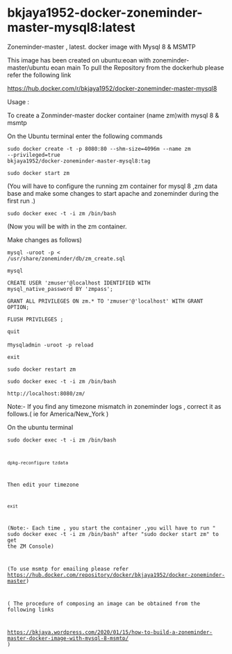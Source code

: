 # bkjaya1952-docker-zoneminder-master-mysql8:latest
Zoneminder-master , latest. docker image with Mysql 8 &amp; MSMTP


This image has been created on ubuntu:eoan with zoneminder-master/ubuntu eoan main
To pull the Repository from the dockerhub
please refer the following link

https://hub.docker.com/r/bkjaya1952/docker-zoneminder-master-mysql8


Usage :

To create a Zonminder-master docker container (name zm)with mysql 8 & msmtp

On the Ubuntu terminal enter the following commands

<code>sudo docker create -t -p 8080:80 --shm-size=4096m --name zm --privileged=true bkjaya1952/docker-zoneminder-master-mysql8:tag</code>

<code>sudo docker start zm</code>

(You will have to configure the running zm container for mysql 8 ,zm data base and make some changes to start apache and zoneminder during the first run .)

<code>sudo docker exec -t -i zm /bin/bash</code>

(Now  you will be with in the zm container.

Make changes as follows)

<code>mysql -uroot -p < /usr/share/zoneminder/db/zm_create.sql</code>

<code>mysql</code>

<code>CREATE USER 'zmuser'@localhost IDENTIFIED WITH mysql_native_password BY 'zmpass';</code>

<code>GRANT ALL PRIVILEGES ON zm.* TO 'zmuser'@'localhost' WITH GRANT OPTION;</code>

<code>FLUSH PRIVILEGES ;</code>

<code>quit</code>

m<code>ysqladmin -uroot -p reload</code>

<code>exit</code>

<code>sudo docker restart zm</code>
 
 <code>sudo docker exec -t -i zm /bin/bash</code>

<code>http://localhost:8080/zm/</code>

Note:- If you find any timezone mismatch in zoneminder logs , correct it as follows.( ie for America/New_York )

On the ubuntu terminal

<code>sudo docker exec -t -i zm /bin/bash

<code>dpkg-reconfigure tzdata</code>

Then edit your timezone

<code>exit</code>


(Note:- Each time , you start the container ,you will have to run " sudo docker exec -t -i zm /bin/bash"  after "sudo docker start zm"  to get the ZM Console)

(To use msmtp for emailing please refer https://hub.docker.com/repository/docker/bkjaya1952/docker-zoneminder-master)

( The procedure of  composing an image can be obtained from the following links

https://bkjaya.wordpress.com/2020/01/15/how-to-build-a-zoneminder-master-docker-image-with-mysql-8-msmtp/  )
